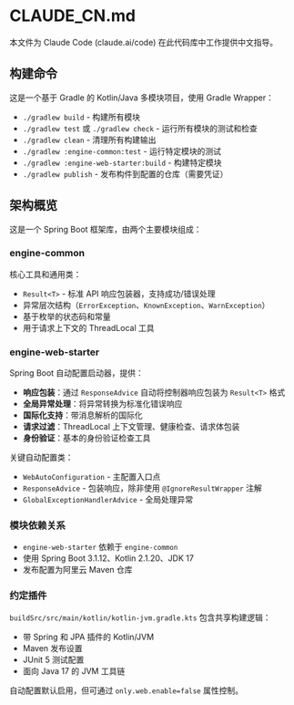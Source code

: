 # CLAUDE_CN.md

本文件为 Claude Code (claude.ai/code) 在此代码库中工作提供中文指导。

## 构建命令

这是一个基于 Gradle 的 Kotlin/Java 多模块项目，使用 Gradle Wrapper：

- `./gradlew build` - 构建所有模块
- `./gradlew test` 或 `./gradlew check` - 运行所有模块的测试和检查
- `./gradlew clean` - 清理所有构建输出
- `./gradlew :engine-common:test` - 运行特定模块的测试
- `./gradlew :engine-web-starter:build` - 构建特定模块
- `./gradlew publish` - 发布构件到配置的仓库（需要凭证）

## 架构概览

这是一个 Spring Boot 框架库，由两个主要模块组成：

### engine-common
核心工具和通用类：
- `Result<T>` - 标准 API 响应包装器，支持成功/错误处理
- 异常层次结构（`ErrorException`、`KnownException`、`WarnException`）
- 基于枚举的状态码和常量
- 用于请求上下文的 ThreadLocal 工具

### engine-web-starter
Spring Boot 自动配置启动器，提供：
- **响应包装**：通过 `ResponseAdvice` 自动将控制器响应包装为 `Result<T>` 格式
- **全局异常处理**：将异常转换为标准化错误响应
- **国际化支持**：带消息解析的国际化
- **请求过滤**：ThreadLocal 上下文管理、健康检查、请求体包装
- **身份验证**：基本的身份验证检查工具

关键自动配置类：
- `WebAutoConfiguration` - 主配置入口点
- `ResponseAdvice` - 包装响应，除非使用 `@IgnoreResultWrapper` 注解
- `GlobalExceptionHandlerAdvice` - 全局处理异常

### 模块依赖关系
- `engine-web-starter` 依赖于 `engine-common`
- 使用 Spring Boot 3.1.12、Kotlin 2.1.20、JDK 17
- 发布配置为阿里云 Maven 仓库

### 约定插件
`buildSrc/src/main/kotlin/kotlin-jvm.gradle.kts` 包含共享构建逻辑：
- 带 Spring 和 JPA 插件的 Kotlin/JVM
- Maven 发布设置
- JUnit 5 测试配置
- 面向 Java 17 的 JVM 工具链

自动配置默认启用，但可通过 `only.web.enable=false` 属性控制。